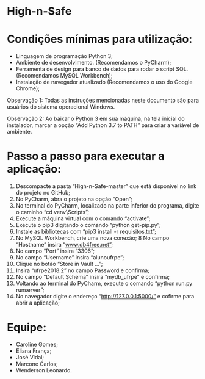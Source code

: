 # High-n-Safe

# Condições mínimas para utilização:
- Linguagem de programação Python 3;
- Ambiente de desenvolvimento. (Recomendamos o PyCharm);
- Ferramenta de design para banco de dados para rodar o script SQL. (Recomendamos MySQL Workbench);
- Instalação de navegador atualizado (Recomendamos o uso do Google Chrome);

Observação 1: Todas as instruções mencionadas neste documento são para usuários do sistema operacional Windows.

Observação 2: Ao baixar o Python 3 em sua máquina, na tela inicial do instalador, marcar a opção “Add Python 3.7 to PATH” para criar a variável de ambiente.

# Passo a passo para executar a aplicação:

1. Descompacte a pasta “High-n-Safe-master” que está disponível no link do projeto no GitHub;
2. No PyCharm, abra o projeto na opção “Open”;
3. No terminal do PyCharm, localizado na parte inferior do programa, digite o caminho “cd venv\Scripts”;
4. Execute a máquina virtual com o comando “activate”;
5. Execute o pip3 digitando o comando “python get-pip.py”;
6. Instale as bibliotecas com “pip3 install -r requisitos.txt”;
7. No MySQL Workbench, crie uma nova conexão;
8 No campo “Hostname” insira “www.db4free.net”;
9. No campo “Port” insira “3306”;
10. No campo “Username” insira “alunoufrpe”;
11. Clique no botão “Store in Vault …”;
12. Insira “ufrpe2018.2” no campo Password e confirma;
13. No campo “Default Schema” insira “mydb_ufrpe” e confirma;
14. Voltando ao terminal do PyCharm, execute o comando “python run.py runserver”;
15. No navegador digite o endereço “http://127.0.0.1:5000/” e cofirme para abrir a aplicação;

# Equipe:

- Caroline Gomes;
- Eliana França;
- José Vidal;
- Marcone Carlos;
- Wenderson Leonardo.
